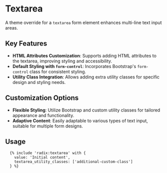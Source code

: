 # Textarea

A theme override for a `textarea` form element enhances multi-line text input areas.

## Key Features

- **HTML Attributes Customization**: Supports adding HTML attributes to the textarea, improving styling and accessibility.
- **Default Styling with `form-control`**: Incorporates Bootstrap's `form-control` class for consistent styling.
- **Utility Class Integration**: Allows adding extra utility classes for specific design and styling needs.

## Customization Options

- **Flexible Styling**: Utilize Bootstrap and custom utility classes for tailored appearance and functionality.
- **Adaptive Content**: Easily adaptable to various types of text input, suitable for multiple form designs.

## Usage

```twig
  {% include 'radix:textarea' with {
    value: 'Initial content',
    textarea_utility_classes: ['additional-custom-class']
  } %}
```
